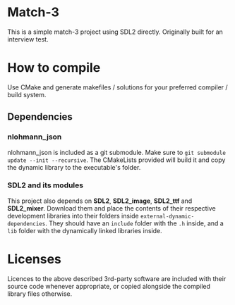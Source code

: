 # Match-3

This is a simple match-3 project using SDL2 directly.
Originally built for an interview test.


# How to compile

Use CMake and generate makefiles / solutions for your
preferred compiler / build system.

## Dependencies

### nlohmann_json

nlohmann_json is included as a git submodule. Make sure to
`git submodule update --init --recursive`. The CMakeLists
provided will build it and copy the dynamic library to the
executable's folder.

### SDL2 and its modules

This project also depends on **SDL2**, **SDL2_image**, **SDL2_ttf** and
**SDL2_mixer**. Download them and place the contents of their
respective development libraries into their folders inside
`external-dynamic-dependencies`. They should have an
`include` folder with the `.h` inside, and a `lib` folder
with the dynamically linked libraries inside.


# Licenses

Licences to the above described 3rd-party software are
included with their source code whenever appropriate, or
copied alongside the compiled library files otherwise.
